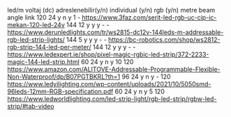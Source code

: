 led/m 	voltaj (dc)	 adreslenebilir(y/n)	individual (y/n)	 rgb (y/n)	 metre	 beam angle  link
120	    24	         y	                   n	               y	         1	     -	         https://www.3faz.com/serit-led-rgb-uc-cip-ic-mekan-120-led-24v
144	    12		       y	                   y	               y	         -	     -		       https://www.derunledlights.com/tr/ws2815-dc12v-144leds-m-addressable-rgb-led-strip-lights/
144	    5		         y	                   y	               y	         -	     -		       https://bc-robotics.com/shop/ws2812-rgb-strip-144-led-per-meter/
144	    12	         y	                   y	               y           -	     -		       https://www.ledexpert.ie/shop/pixel-magic-rgbic-led-strip/372-2233-magic-144-led-strip.html
60	    24		       y	                   n	               y	         10	     120		     https://www.amazon.com/ALITOVE-Addressable-Programmable-Flexible-Non-Waterproof/dp/B07PGTBKRL?th=1
96	    24	         y	                   n	               y	         -	     120		     https://www.ledyilighting.com/wp-content/uploads/2021/10/5050smd-96leds-12mm-RGB-specification.pdf
60	    24		       y	                   n                 y           5	     120		     https://www.ledworldlighting.com/led-strip-light/rgb-led-strip/rgbw-led-strip/#tab-video
